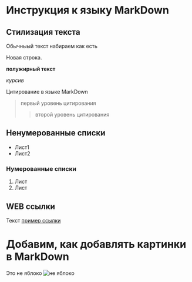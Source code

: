 # Инструкция к языку MarkDown

## Стилизация текста

Обычныый текст набираем как есть

Новая строка.

**полужирный текст**

*курсив*

Цитирование в языке MarkDown
> первый уровень цитирования
>> второй уровень цитирования

## Ненумерованные списки

* Лист1
* Лист2

### Нумерованные списки
1. Лист
2. Лист

## WEB ссылки
Текст [пример ссылки](http.example.com "всплывающая подсказка")

# Добавим, как добавлять картинки в MarkDown
Это не яблоко
![не яблоко](1.jpg)